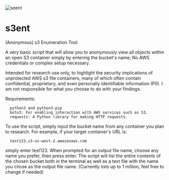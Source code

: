 ![seent](https://github.com/datas0lutions/s3ent/assets/134785585/d9755e35-dc28-4eb6-bc2e-7d89adf5b924)


# s3ent
(Anonymous) s3 Enumeration Tool

A very basic script that will allow you to anonymously view all objects within an open S3 container simply by entering the bucket's name; No AWS credentials or complex setup necessary. 

Intended for research use only, to highlight the security implications of unprotected AWS s3 file containers, many of which often contain confidential, proprietary, and even personally identifiable information (PII). I am not responsible for what you choose to do with your findings.



Requirements:

      python3 and python3-pip 
      boto3: For enabling interaction with AWS services such as S3.
      requests: A Python library for making HTTP requests.
      
      

To use the script, simply input the bucket name from any container you plan to research. For example, if your target container's URL is:

      test123.s3-us-west-2.amazonaws.com
      
simply enter test123. When prompted for an output file name, choose any name you prefer, then press enter. The script will list the entire contents of the chosen bucket both in the terminal as well as a text file with the name you chose as the output file name. (Currently lists up to 1 million, feel free to change if needed)




     
